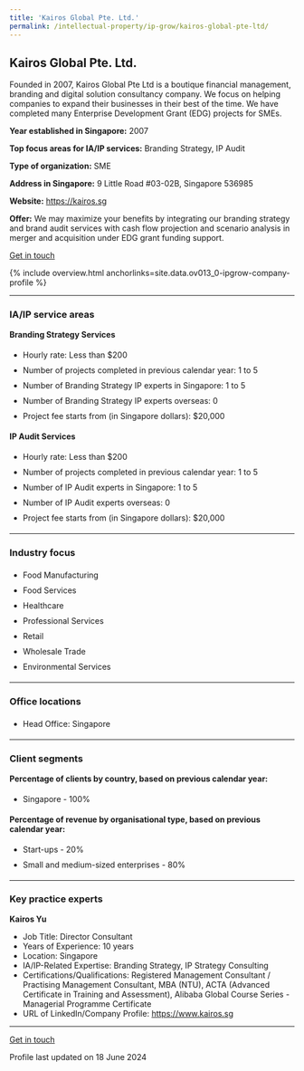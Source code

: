 ```yaml
---
title: 'Kairos Global Pte. Ltd.'
permalink: /intellectual-property/ip-grow/kairos-global-pte-ltd/
---
```


## Kairos Global Pte. Ltd.

Founded in 2007, Kairos Global Pte Ltd is a boutique financial management, branding and digital solution consultancy company. We focus on helping companies to expand their businesses in their best of the time. We have completed many Enterprise Development Grant (EDG) projects for SMEs.

<b>Year established in Singapore:</b> 2007

<b>Top focus areas for IA/IP services:</b> Branding Strategy, IP Audit

<b>Type of organization:</b> SME

<b>Address in Singapore:</b> 9 Little Road #03-02B, Singapore 536985

<b>Website:</b> <a href='https://kairos.sg'>https://kairos.sg</a>

<b>Offer:</b> We may maximize your benefits by integrating our branding strategy and brand audit services with cash flow projection and scenario analysis in merger and acquisition under EDG grant funding support.

<a class='btn' href='https://form.gov.sg/67d24b95fc4cdee3aaee7c7a' target='_blank' rel='noopener'>Get in touch</a>

{% include overview.html anchorlinks=site.data.ov013_0-ipgrow-company-profile %}

---
<a name='ip-related-service-areas'></a>
### IA/IP service areas

**Branding Strategy Services**

<ul>
<li style='line-height: 27px; margin: 0px 0px !important'>Hourly rate:  Less than $200</li>
<li style='line-height: 27px; margin: 0px 0px !important'>Number of projects completed in previous calendar year: 1 to 5</li>
<li style='line-height: 27px; margin: 0px 0px !important'>Number of Branding Strategy IP experts in Singapore: 1 to 5</li>
<li style='line-height: 27px; margin: 0px 0px !important'>Number of Branding Strategy IP experts overseas: 0</li>
<li style='line-height: 27px; margin: 0px 0px !important'>Project fee starts from (in Singapore dollars):  $20,000</li>
</ul>

**IP Audit Services**

<ul>
<li style='line-height: 27px; margin: 0px 0px !important'>Hourly rate:  Less than $200</li>
<li style='line-height: 27px; margin: 0px 0px !important'>Number of projects completed in previous calendar year: 1 to 5</li>
<li style='line-height: 27px; margin: 0px 0px !important'>Number of IP Audit experts in Singapore: 1 to 5</li>
<li style='line-height: 27px; margin: 0px 0px !important'>Number of IP Audit experts overseas: 0</li>
<li style='line-height: 27px; margin: 0px 0px !important'>Project fee starts from (in Singapore dollars):  $20,000</li>
</ul>

---
<a name='industry-focus'></a>
### Industry focus

<ul><li style='line-height: 27px; margin: 0px 0px !important'> Food Manufacturing</li><li style='line-height: 27px; margin: 0px 0px !important'>Food Services</li><li style='line-height: 27px; margin: 0px 0px !important'>Healthcare</li><li style='line-height: 27px; margin: 0px 0px !important'>Professional Services</li><li style='line-height: 27px; margin: 0px 0px !important'>Retail</li><li style='line-height: 27px; margin: 0px 0px !important'>Wholesale Trade</li><li style='line-height: 27px; margin: 0px 0px !important'>Environmental Services</li></ul>

---
<a name='office-locations'></a>
### Office locations

<ul><li style='line-height: 27px; margin: 0px 0px !important'> Head Office: Singapore</li></ul>

---
<a name='client-segments'></a>
### Client segments

**Percentage of clients by country, based on previous calendar year:**

<ul><li style='line-height: 27px; margin: 0px 0px !important'> Singapore - 100%</li></ul>

**Percentage of revenue by organisational type, based on previous calendar year:**

<ul><li style='line-height: 27px; margin: 0px 0px !important'> Start-ups - 20%</li><li style='line-height: 27px; margin: 0px 0px !important'>Small and medium-sized enterprises - 80%
</li></ul>

---
<a name='key-practice-experts'></a>
### Key practice experts

**Kairos Yu**

- Job Title: Director Consultant
- Years of Experience: 10 years
- Location: Singapore
- IA/IP-Related Expertise: Branding Strategy, IP Strategy Consulting
- Certifications/Qualifications: Registered Management Consultant / Practising Management Consultant, MBA (NTU), ACTA (Advanced Certificate in Training and Assessment), Alibaba Global Course Series - Managerial Programme Certificate
- URL of LinkedIn/Company Profile: <a href="https://www.kairos.sg" target="_blank" rel="noopener">https://www.kairos.sg</a>


---
<p>
<a class='btn' href='https://form.gov.sg/67d24b95fc4cdee3aaee7c7a' target='_blank' rel='noopener'>Get in touch</a>
</p>
Profile last updated on 18 June 2024
